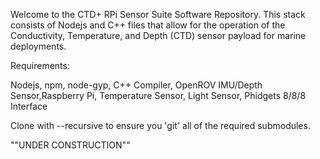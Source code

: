 Welcome to the CTD+ RPi Sensor Suite Software Repository. This stack consists
of Nodejs and C++ files that allow for the operation of the Conductivity, 
Temperature, and Depth (CTD) sensor payload for marine deployments.

Requirements:

Nodejs, npm, node-gyp, C++ Compiler, OpenROV IMU/Depth Sensor,Raspberry Pi,
Temperature Sensor, Light Sensor, Phidgets 8/8/8 Interface

Clone with --recursive to ensure you 'git' all of the required submodules.

""UNDER CONSTRUCTION""
